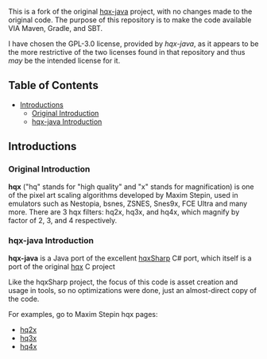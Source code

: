 This is a fork of the original [hqx-java](https://github.com/Arcnor/hqx-java) project, with no changes made to the
original code. The purpose of this repository is to make the code available VIA Maven, Gradle, and SBT.

I have chosen the GPL-3.0 license, provided by _hqx-java_, as it appears to be the more restrictive of the two licenses
found in that repository and thus _may_ be the intended license for it.

## Table of Contents

* [Introductions](https://github.com/Valkryst/VHQX#introductions) 
  * [Original Introduction](https://github.com/Valkryst/VHQX#original-introduction)
  * [hqx-java Introduction](https://github.com/Valkryst/VHQX#hqx-java-introduction)

## Introductions

### Original Introduction

__hqx__ ("hq" stands for "high quality" and "x" stands for magnification) is one of the pixel art scaling algorithms
developed by Maxim Stepin, used in emulators such as Nestopia, bsnes, ZSNES, Snes9x, FCE Ultra and many more. There are
3 hqx filters: hq2x, hq3x, and hq4x, which magnify by factor of 2, 3, and 4 respectively.

### hqx-java Introduction
__hqx-java__ is a Java port of the excellent [hqxSharp](http://code.google.com/p/hqx-sharp) C# port, which itself is a port of the original
[hqx](http://code.google.com/p/hqx) C project

Like the hqxSharp project, the focus of this code is asset creation and usage in tools, so no optimizations were done,
just an almost-direct copy of the code.

For examples, go to Maxim Stepin hqx pages:
* [hq2x](https://web.archive.org/web/20071211205031/http://www.hiend3d.com/hq2x.html)
* [hq3x](https://web.archive.org/web/20071214012226/http://www.hiend3d.com/hq3x.html)
* [hq4x](https://web.archive.org/web/20071202070252/http://www.hiend3d.com/hq4x.html)